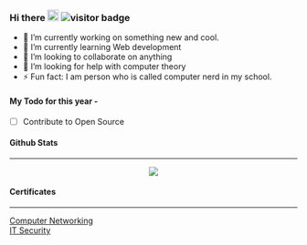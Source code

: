 ### Hi there <img src="https://media.giphy.com/media/hvRJCLFzcasrR4ia7z/giphy.gif" width="20px"> ![visitor badge](https://visitor-badge.glitch.me/badge?page_id=notprash.visitor-badge)


- 🔭 I’m currently working on something new and cool. 
- 🌱 I’m currently learning Web development 
- 👯 I’m looking to collaborate on anything
- 🤔 I’m looking for help with computer theory
- ⚡ Fun fact: I am person who is called computer nerd in my school. 


#### My Todo for this year - 
- [ ] Contribute to Open Source

#### Github Stats
<hr>
<p align='center'><img align="center" src="https://github-readme-stats.vercel.app/api/?username=notprash&layout=compact&show_icons=true&include_all_commits=true&hide_border=false&theme=onedark" /></p>


#### Certificates
<hr>

[Computer Networking](https://coursera.org/share/bd1c81f79377d9bcf7d3da4d5922c1a0)
<br />
[IT Security](https://coursera.org/share/bbce10300fb1493b0c37e76aecaa1789)
